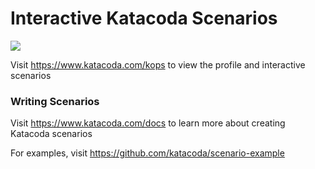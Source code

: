 # Interactive Katacoda Scenarios

[![](http://shields.katacoda.com/katacoda/kops/count.svg)](https://www.katacoda.com/kops "Get your profile on Katacoda.com")

Visit https://www.katacoda.com/kops to view the profile and interactive scenarios

### Writing Scenarios
Visit https://www.katacoda.com/docs to learn more about creating Katacoda scenarios

For examples, visit https://github.com/katacoda/scenario-example
